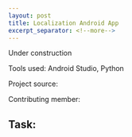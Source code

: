```yaml
---
layout: post
title: Localization Android App
excerpt_separator: <!--more-->
---
```



Under construction
<!--more-->

Tools used: Android Studio, Python

Project source: 

Contributing member: 
<!-- Joan, Naveen -->

## Task: 

<!-- ![AVX Benchmarks]({{site.url}}/portfolio/assets/images/avx_bench.png) -->